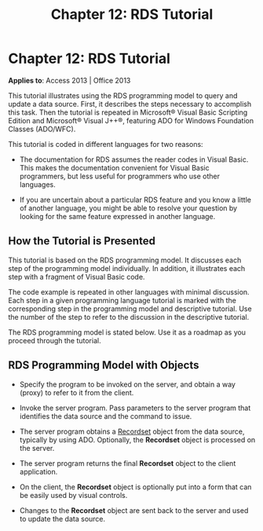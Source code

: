 ﻿---
title: 'Chapter 12: RDS Tutorial'
TOCTitle: 'Chapter 12: RDS Tutorial'
ms:assetid: fa44a5e8-e4df-dfdd-d7a1-a870ec3cabdd
ms:mtpsurl: https://msdn.microsoft.com/library/JJ250277(v=office.15)
ms:contentKeyID: 48548837
ms.date: 09/18/2015
mtps_version: v=office.15
---

# Chapter 12: RDS Tutorial


**Applies to**: Access 2013 | Office 2013

This tutorial illustrates using the RDS programming model to query and update a data source. First, it describes the steps necessary to accomplish this task. Then the tutorial is repeated in Microsoft® Visual Basic Scripting Edition and Microsoft® Visual J++®, featuring ADO for Windows Foundation Classes (ADO/WFC).

This tutorial is coded in different languages for two reasons:

  - The documentation for RDS assumes the reader codes in Visual Basic. This makes the documentation convenient for Visual Basic programmers, but less useful for programmers who use other languages.

  - If you are uncertain about a particular RDS feature and you know a little of another language, you might be able to resolve your question by looking for the same feature expressed in another language.

## How the Tutorial is Presented

This tutorial is based on the RDS programming model. It discusses each step of the programming model individually. In addition, it illustrates each step with a fragment of Visual Basic code.

The code example is repeated in other languages with minimal discussion. Each step in a given programming language tutorial is marked with the corresponding step in the programming model and descriptive tutorial. Use the number of the step to refer to the discussion in the descriptive tutorial.

The RDS programming model is stated below. Use it as a roadmap as you proceed through the tutorial.

## RDS Programming Model with Objects

  - Specify the program to be invoked on the server, and obtain a way (proxy) to refer to it from the client.

  - Invoke the server program. Pass parameters to the server program that identifies the data source and the command to issue.

  - The server program obtains a [Recordset](recordset-object-ado.md) object from the data source, typically by using ADO. Optionally, the **Recordset** object is processed on the server.

  - The server program returns the final **Recordset** object to the client application.

  - On the client, the **Recordset** object is optionally put into a form that can be easily used by visual controls.

  - Changes to the **Recordset** object are sent back to the server and used to update the data source.

